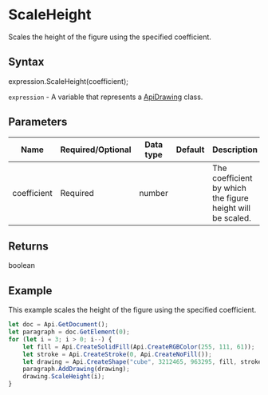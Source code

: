 # ScaleHeight

Scales the height of the figure using the specified coefficient.

## Syntax

expression.ScaleHeight(coefficient);

`expression` - A variable that represents a [ApiDrawing](../ApiDrawing.md) class.

## Parameters

| **Name** | **Required/Optional** | **Data type** | **Default** | **Description** |
| ------------- | ------------- | ------------- | ------------- | ------------- |
| coefficient | Required | number |  | The coefficient by which the figure height will be scaled. |

## Returns

boolean

## Example

This example scales the height of the figure using the specified coefficient.

```javascript
let doc = Api.GetDocument();
let paragraph = doc.GetElement(0);
for (let i = 3; i > 0; i--) {
    let fill = Api.CreateSolidFill(Api.CreateRGBColor(255, 111, 61));
    let stroke = Api.CreateStroke(0, Api.CreateNoFill());
    let drawing = Api.CreateShape("cube", 3212465, 963295, fill, stroke);
    paragraph.AddDrawing(drawing);
    drawing.ScaleHeight(i);
}
```
